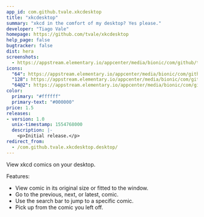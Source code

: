 ```yaml
---
app_id: com.github.tvale.xkcdesktop
title: "xkcdesktop"
summary: "xkcd in the comfort of my desktop? Yes please."
developer: "Tiago Vale"
homepage: https://github.com/tvale/xkcdesktop
help_page: false
bugtracker: false
dist: hera
screenshots:
  - https://appstream.elementary.io/appcenter/media/bionic/com/github/tvale.xkcdesktop/CA2DD8BB10C3740F3974BEB891FF39FA/screenshots/image-1_orig.png
icons:
  "64": https://appstream.elementary.io/appcenter/media/bionic/com/github/tvale.xkcdesktop/CA2DD8BB10C3740F3974BEB891FF39FA/icons/64x64/com.github.tvale.xkcdesktop_com.github.tvale.xkcdesktop.png
  "128": https://appstream.elementary.io/appcenter/media/bionic/com/github/tvale.xkcdesktop/CA2DD8BB10C3740F3974BEB891FF39FA/icons/128x128/com.github.tvale.xkcdesktop_com.github.tvale.xkcdesktop.png
  "64@2": https://appstream.elementary.io/appcenter/media/bionic/com/github/tvale.xkcdesktop/CA2DD8BB10C3740F3974BEB891FF39FA/icons/64x64@2/com.github.tvale.xkcdesktop_com.github.tvale.xkcdesktop.png
color:
  primary: "#ffffff"
  primary-text: "#000000"
price: 1.5
releases:
- version: 1.0
  unix-timestamp: 1554768000
  description: |-
    <p>Initial release.</p>
redirect_from:
  - /com.github.tvale.xkcdesktop.desktop/
---
```


<p>View xkcd comics on your desktop.</p>
<p>Features:</p>
<ul>
  <li>View comic in its original size or fitted to the window.</li>
  <li>Go to the previous, next, or latest, comic.</li>
  <li>Use the search bar to jump to a specific comic.</li>
  <li>Pick up from the comic you left off.</li>
</ul>